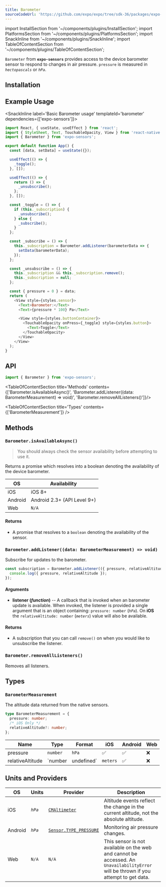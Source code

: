 ```yaml
---
title: Barometer
sourceCodeUrl: 'https://github.com/expo/expo/tree/sdk-36/packages/expo-sensors'
---
```


import InstallSection from '~/components/plugins/InstallSection';
import PlatformsSection from '~/components/plugins/PlatformsSection';
import SnackInline from '~/components/plugins/SnackInline';
import TableOfContentSection from '~/components/plugins/TableOfContentSection';

`Barometer` from **`expo-sensors`** provides access to the device barometer sensor to respond to changes in air pressure. `pressure` is measured in _`hectopascals`_ or _`hPa`_.

<PlatformsSection android emulator ios />

## Installation

<InstallSection packageName="expo-sensors" />

## Example Usage

<SnackInline label='Basic Barometer usage' templateId='barometer' dependencies={['expo-sensors']}>

```js
import React, { useState, useEffect } from 'react';
import { StyleSheet, Text, TouchableOpacity, View } from 'react-native';
import { Barometer } from 'expo-sensors';

export default function App() {
  const [data, setData] = useState({});

  useEffect(() => {
    _toggle();
  }, []);

  useEffect(() => {
    return () => {
      _unsubscribe();
    };
  }, []);

  const _toggle = () => {
    if (this._subscription) {
      _unsubscribe();
    } else {
      _subscribe();
    }
  };

  const _subscribe = () => {
    this._subscription = Barometer.addListener(barometerData => {
      setData(barometerData);
    });
  };

  const _unsubscribe = () => {
    this._subscription && this._subscription.remove();
    this._subscription = null;
  };

  const { pressure = 0 } = data;
  return (
    <View style={styles.sensor}>
      <Text>Barometer:</Text>
      <Text>{pressure * 100} Pa</Text>

      <View style={styles.buttonContainer}>
        <TouchableOpacity onPress={_toggle} style={styles.button}>
          <Text>Toggle</Text>
        </TouchableOpacity>
      </View>
    </View>
  );
}
```

</SnackInline>

## API

```js
import { Barometer } from 'expo-sensors';
```

<TableOfContentSection title='Methods' contents={['Barometer.isAvailableAsync()', 'Barometer.addListener((data: BarometerMeasurement) => void)', 'Barometer.removeAllListeners()']}/>

<TableOfContentSection title='Types' contents={['BarometerMeasurement']} />

## Methods

### `Barometer.isAvailableAsync()`

> You should always check the sensor availability before attempting to use it.

Returns a promise which resolves into a boolean denoting the availability of the device barometer.

| OS      | Availability                |
| ------- | --------------------------- |
| iOS     | iOS 8+                      |
| Android | Android 2.3+ (API Level 9+) |
| Web     | `N/A`                       |

#### Returns

- A promise that resolves to a `boolean` denoting the availability of the sensor.

### `Barometer.addListener((data: BarometerMeasurement) => void)`

Subscribe for updates to the barometer.

```js
const subscription = Barometer.addListener(({ pressure, relativeAltitude }) => {
  console.log({ pressure, relativeAltitude });
});
```

#### Arguments

- **listener (_function_)** -- A callback that is invoked when an barometer update is available. When invoked, the listener is provided a single argument that is an object containing: `pressure: number` (_`hPa`_). On **iOS** the `relativeAltitude: number` (_`meters`_) value will also be available.

#### Returns

- A subscription that you can call `remove()` on when you would like to unsubscribe the listener.

### `Barometer.removeAllListeners()`

Removes all listeners.

## Types

### `BarometerMeasurement`

The altitude data returned from the native sensors.

```typescript
type BarometerMeasurement = {
  pressure: number;
  /* iOS Only */
  relativeAltitude?: number;
};
```

| Name             | Type                 | Format   | iOS | Android | Web |
| ---------------- | -------------------- | -------- | --- | ------- | --- |
| pressure         | `number`             | `hPa`    | ✅  | ✅      | ❌  |
| relativeAltitude | `number | undefined` | `meters` | ✅  | ❌      | ❌  |

## Units and Providers

| OS      | Units   | Provider                                                                                                | Description                                                                                                                         |
| ------- | ------- | ------------------------------------------------------------------------------------------------------- | ----------------------------------------------------------------------------------------------------------------------------------- |
| iOS     | _`hPa`_ | [`CMAltimeter`](https://developer.apple.com/documentation/coremotion/cmaltimeter)                       | Altitude events reflect the change in the current altitude, not the absolute altitude.                                              |
| Android | _`hPa`_ | [`Sensor.TYPE_PRESSURE`](https://developer.android.com/reference/android/hardware/Sensor#TYPE_PRESSURE) | Monitoring air pressure changes.                                                                                                    |
| Web     | `N/A`   | `N/A`                                                                                                   | This sensor is not available on the web and cannot be accessed. An `UnavailabilityError` will be thrown if you attempt to get data. |
